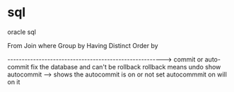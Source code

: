 # sql
oracle sql

From Join where Group by Having Distinct Order by 

------------------------------------------------------->
commit or auto-commit fix the database and can't be rollback
rollback means undo
show autocommit --> shows the autocommit is on or not
set autocommmit on will on it
